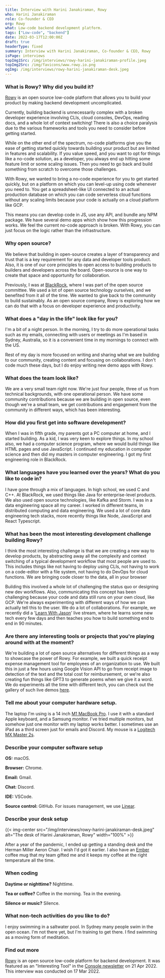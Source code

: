 ```yaml
---
title: Interview with Harini Janakiraman, Rowy
who: Harini Janakiraman
role: Co-founder & CEO
org: Rowy
what: Low-code backend development platform.
tags: ["Low-code", "backend"]
date: 2022-03-17T12:00:00Z
draft: true
headerType: fixed
summary: Interview with Harini Janakiraman, Co-founder & CEO, Rowy
isPage: interviews
topImg1Src: /img/interviews/rowy-harini-janakiraman-profile.jpeg
topImg2Src: /img/favicons/www.rowy.io.png
ogImg: /img/interviews/rowy-harini-janakiraman-desk.jpeg
---
```


### What is Rowy? Why did you build it?

[Rowy](https://www.rowy.io/) is an open source low-code platform that allows you
to build your product by making backend development uncomplicated.

Currently, building backend is unnecessarily complex with a broken developer
experience involving CLIs, cloud consoles, DevOps, reading docs, and a whole lot
of context switching! There is also a choice paralysis due to the various
frameworks and tools you need to consider before getting started.

While on the other end of the spectrum, no-code platforms give you the ease of
getting started quickly towards building your product but are limited in
features and scalability. If you value speed, and you want to opt for things
like a no-code solution, as a developer, you always end up hitting some feature
limit or some scaling issues. Then you need to go back and build something from
scratch to overcome those challenges.

With Rowy, we wanted to bring a no-code experience for you to get started
quickly, but on a platform on which you can level-up using code whenever you
need to. You get a spreadsheet-like UI connected to an actual production
database on which you can code serverless cloud functions without any scaling
limits because your code is actually on a cloud platform like GCP.

This means you can develop code in JS, use any API, and bundle any NPM package.
We have several demo apps which show how this progression works. We feel the
current no-code approach is broken. With Rowy, you can just focus on the logic
rather than the infrastructure.

### Why open source?

We believe that building in open-source creates a layer of transparency and
trust that is a key requirement for any data and developer tools product. Also,
it is one of our core principles to open access to building products to builders
and developers across the board. Open-source is one way to create that space and
opportunity for collaboration.

Previously, I was at [BlackRock](https://www.blackrock.com/), where I was part
of the open source committee. We used a lot of open source technology ourselves,
and we benefited from it all of the time. We wanted to give back to the
community to build sustainably. As an open source company, Rowy is exploring how
we can do that with a focus on developer experience and productivity.

### What does a "day in the life" look like for you?

I'm a bit of a night person. In the morning, I try to do more operational tasks
such as my emails, connecting with users or meetings as I'm based in Sydney,
Australia, so it is a convenient time in my mornings to connect with the US.

Rest of my day is more focused on writing and sharing what we are building to
our community, creating content and focusing on collaborations. I don't code
much these days, but I do enjoy writing new demo apps with Rowy.

### What does the team look like?

We are a very small team right now. We're just four people, three of us from
technical backgrounds, with one operational person. We have some community
contributions because we are building in open source, even though we're a small
team, we get contributions and engagement from the community in different ways,
which has been interesting.

### How did you first get into software development?

When I was in fifth grade, my parents got a PC computer at home, and I started
building. As a kid, I was very keen to explore things. In my school also, we had
a computer science program, where we would build things like HTML pages and use
JavaScript. I continued my education in computer science and then did my masters
in computer engineering. I got my first engineering role in BlackRock.

### What languages have you learned over the years? What do you like to code in?

I have gone through a mix of languages. In high school, we used C and C++. At
BlackRock, we used things like Java for enterprise-level products. We also used
open source technologies, like Kafka and Storm. I was in a data engineering
space all my career. I worked in different teams, in distributed computing and
data engineering. We used a lot of core data engineering tech stacks, more
recently things like Node, JavaScript and React Typescript.

### What has been the most interesting development challenge building Rowy?

I think the most interesting challenge is that we are creating a new way to
develop products, by abstracting away all the complexity and context switching
of a typical development workflow that most people are used to. This includes
things like not having to deploy using CLIs, not having to work on a code-editor
with a file system, not having to do DevOps for cloud functions. We are bringing
code closer to the data, all in your browser

Building this involved a whole lot of challenging the status quo or designing
new dev workflows. Also, communicating this concept has been challenging because
your code and data still runs on your own cloud, like GCP. We're always
experimenting with different ways of how we can actually tell this to the user.
We do a lot of collaborations. For example, we recently did a
'[Learn With Jason](https://www.learnwithjason.dev/automatic-image-creation-from-a-figma-template)'
live stream, where he learns some new tech every few days and then teaches you
how to build something end to end in 90 minutes.

### Are there any interesting tools or projects that you're playing around with at the moment?

We're building a lot of open source alternatives for different things as a way
to showcase the power of Rowy. For example, we built a quick receipt expense
management tool for employees of an organization to use. We built this in just a
few hours using Google Vision API to go from receipt image to detection of the
text and the total cost for reimbursement, or we're also creating fun things
like GPT3 to generate poems when we give it a word. We do experiments all the
time with different tech, you can check out the gallery of such live demos
[here](https://demo.rowy.io/).

### Tell me about your computer hardware setup.

The laptop I'm using is a 14 inch
[M1 MacBook Pro](https://www.apple.com/shop/buy-mac/macbook-pro). I use it with
a standard Apple keyboard, and a Samsung monitor. I've tried multiple monitors,
but somehow just one monitor with my laptop works better. I sometimes use an
iPad as a third screen just for emails and Discord. My mouse is a
[Logitech MX Master 2s](https://www.logitech.com/en-us/eol/mx-master-2s-mouse.html).

### Describe your computer software setup

**OS:** macOS.

**Browser:** Chrome.

**Email:** Gmail.

**Chat:** Discord.

**IDE:** VSCode.

**Source control:** GitHub. For issues management, we use
[Linear](https://linear.app/).

### Describe your desk setup

{{< img-center src="/img/interviews/rowy-harini-janakiraman-desk.jpeg" alt="The desk of Harini Janakiraman, Rowy" width="100%" >}}

After a year of the pandemic, I ended up getting a standing desk and the Herman
Miller Aeron Chair. I wish I'd got it earlier. I also have an
[Ember](https://ember.com/) coffee mug that my team gifted me and it keeps my
coffee at the right temperature all the time.

### When coding

**Daytime or nighttime?** Nighttime.

**Tea or coffee?** Coffee in the morning. Tea in the evening.

**Silence or music?** Silence.

### What non-tech activities do you like to do?

I enjoy swimming in a saltwater pool. In Sydney many people swim in the open
ocean. I'm not there yet, but I'm training to get there. I find swimming as a
moving form of meditation.

### Find out more

[Rowy](https://www.rowy.io/) is an open source low-code platform for backend
development. It was featured as an "Interesting Tool" in the
[Console newsletter](/) on 21 Apr 2022. This interview was conducted on 17
Mar 2022.
